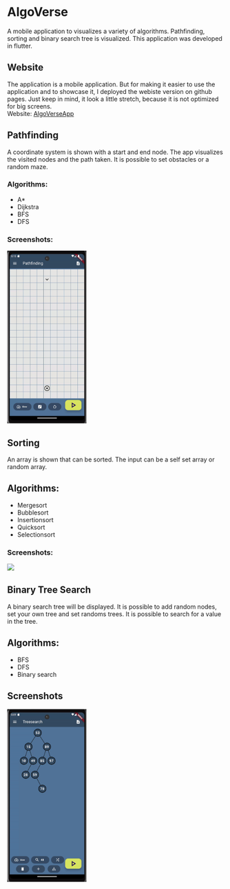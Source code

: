 # AlgoVerse

A mobile application to visualizes a variety of algorithms. Pathfinding, sorting and binary search tree is visualized.
This application was developed in flutter.

## Website

The application is a mobile application. But for making it easier to use the application and to showcase it, I deployed the webiste version on github pages. Just keep in mind, it look a little stretch, because it is not optimized for big screens. \
Website: [AlgoVerseApp](https://juliusbrehme.github.io/AlgoVerseApp/)

## Pathfinding

A coordinate system is shown with a start and end node. The app visualizes the visited nodes and the path taken. It is possible to set obstacles or a random maze.

### Algorithms:

- A\*
- Dijkstra
- BFS
- DFS

### Screenshots:

<img src="./gifs/path.gif" height=400/>

## Sorting

An array is shown that can be sorted. The input can be a self set array or random array.

## Algorithms:

- Mergesort
- Bubblesort
- Insertionsort
- Quicksort
- Selectionsort

### Screenshots:

<img src="./gifs/sorting.gif" height=400 />

## Binary Tree Search

A binary search tree will be displayed. It is possible to add random nodes, set your own tree and set randoms trees. It is possible to search for a value in the tree.

## Algorithms:

- BFS
- DFS
- Binary search

## Screenshots

<img src="./gifs/binarytreesearch.gif" height=400 />
